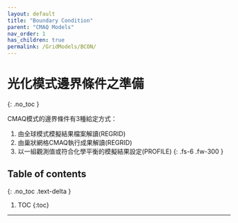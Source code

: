 ```yaml
---
layout: default
title: "Boundary Condition"
parent: "CMAQ Models"
nav_order: 1
has_children: true
permalink: /GridModels/BCON/
---
```


# 光化模式邊界條件之準備
{: .no_toc }

CMAQ模式的邊界條件有3種給定方式：
1. 由全球模式模擬結果檔案解讀(REGRID)
1. 由巢狀網格CMAQ執行成果解讀(REGRID)
1. 以一組觀測值或符合化學平衡的模擬結果設定(PROFILE)
{: .fs-6 .fw-300 }

## Table of contents
{: .no_toc .text-delta }

1. TOC
{:toc}

---



